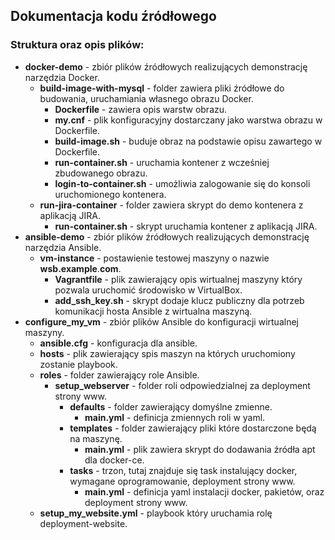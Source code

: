## Dokumentacja kodu źródłowego
### Struktura oraz opis plików: 
* **docker-demo** - zbiór plików źródłowych realizujących demonstrację narzędzia Docker.
   * **build-image-with-mysql** - folder zawiera pliki źródłowe do budowania, uruchamiania własnego obrazu Docker.
     * **Dockerfile** - zawiera opis warstw obrazu.
     * **my.cnf** - plik konfiguracyjny dostarczany jako warstwa obrazu w Dockerfile.
     * **build-image.sh** - buduje obraz na podstawie opisu zawartego w Dockerfile.
     * **run-container.sh** - uruchamia kontener z wcześniej zbudowanego obrazu.
     * **login-to-container.sh** - umożliwia zalogowanie się do konsoli uruchomionego kontenera.
   * **run-jira-container** - folder zawiera skrypt do demo kontenera z aplikacją JIRA.
     * **run-container.sh**  - skrypt uruchamia kontener z aplikacją JIRA.
* **ansible-demo** - zbiór plików źródłowych realizujących demonstrację narzędzia Ansible.
   * **vm-instance** - postawienie testowej maszyny o nazwie **wsb.example**.**com**.
     * **Vagrantfile** - plik zawierający opis wirtualnej maszyny który pozwala uruchomić środowisko w VirtualBox.
     * **add_ssh_key.sh** - skrypt dodaje klucz publiczny dla potrzeb komunikacji hosta Ansible z wirtualna maszyną.
* **configure_my_vm** - zbiór plików Ansible do konfiguracji wirtualnej maszyny.
  * **ansible.cfg** - konfiguracja dla ansible.
  * **hosts** - plik zawierający spis maszyn na których uruchomiony zostanie playbook.
  * **roles** - folder zawierający role Ansible.
    * **setup_webserver** - folder roli odpowiedzialnej za deployment strony www.
      * **defaults** - folder zawierający domyślne zmienne.
        * **main.yml** - definicja zmiennych roli w yaml.
      * **templates** - folder zawierający pliki które dostarczone będą na maszynę.
        * **main.yml** - plik zawiera skrypt do dodawania źródła apt dla docker-ce.
      * **tasks** - trzon, tutaj znajduje się task instalujący docker, wymagane oprogramowanie, deployment strony www.
        * **main.yml** - definicja yaml instalacji docker, pakietów, oraz deployment strony www.  
  * **setup_my_website.yml** - playbook który uruchamia rolę deployment-website.


